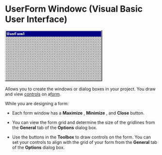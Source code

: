 
# UserForm Windowc (Visual Basic User Interface)


![](images/userform_ZA01201773.gif)



Allows you to create the windows or dialog boxes in your project. You draw and view [controls](b8bdf64f-5920-1ae9-16d0-b26d09524a30.md) on a[form](b8bdf64f-5920-1ae9-16d0-b26d09524a30.md).

While you are designing a form:



- Each form window has a  **Maximize** , **Minimize** , and **Close** button.
    
- You can view the form grid and determine the size of the gridlines from the  **General** tab of the **Options** dialog box.
    
- Use the buttons in the  **Toolbox** to draw controls on the form. You can set your controls to align with the grid of your form from the **General** tab of the **Options** dialog box.
    

